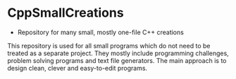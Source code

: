 # CppSmallCreations
- Repository for many small, mostly one-file C++ creations

This repository is used for all small programs which do not need to be treated as a separate project. They mostly include programming challenges, problem solving programs and text file generators.
The main approach is to design clean, clever and easy-to-edit programs.

